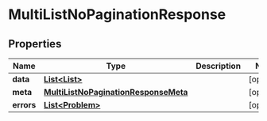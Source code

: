 

# MultiListNoPaginationResponse


## Properties

Name | Type | Description | Notes
------------ | ------------- | ------------- | -------------
**data** | [**List&lt;List&gt;**](List.md) |  |  [optional]
**meta** | [**MultiListNoPaginationResponseMeta**](MultiListNoPaginationResponseMeta.md) |  |  [optional]
**errors** | [**List&lt;Problem&gt;**](Problem.md) |  |  [optional]



